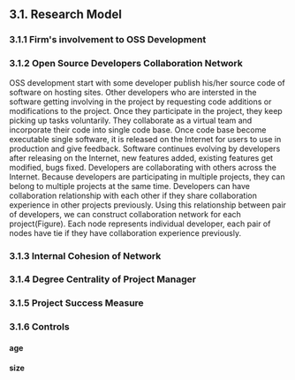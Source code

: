 ## 3.1. Research Model
### 3.1.1 Firm's involvement to OSS Development

### 3.1.2 Open Source Developers Collaboration Network
OSS development start with some developer publish his/her source code of software on hosting sites. Other developers who are intersted in the software getting involving in the project by requesting code additions or modifications to the project. Once they participate in the project, they keep picking up tasks voluntarily. They collaborate as a virtual team and incorporate their code into single code base. Once code base become executable single software, it is released on the Internet for users to use in production and give feedback. Software continues evolving by developers after releasing on the Internet, new features added, existing features get modified, bugs fixed. Developers are collaborating with others across the Internet.
Because developers are participating in multiple projects, they can belong to multiple projects at the same time. Developers can have collaboration relationship with each other if they share collaboration experience in other projects previously. Using this relationship between pair of developers, we can construct collaboration network for each project(Figure). Each node represents individual developer, each pair of nodes have tie if they have collaboration experience previously.
<!-- Some figures of OSS developers network. -->

### 3.1.3 Internal Cohesion of Network

### 3.1.4 Degree Centrality of Project Manager

### 3.1.5 Project Success Measure

### 3.1.6 Controls
#### age
#### size
